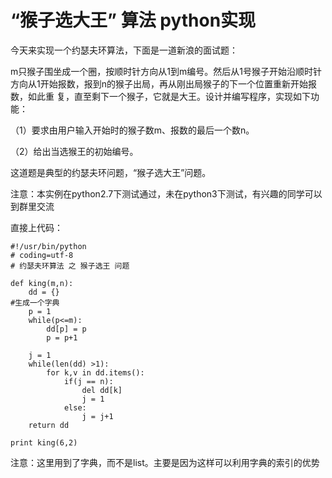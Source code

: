 # “猴子选大王” 算法 python实现

今天来实现一个约瑟夫环算法，下面是一道新浪的面试题：

m只猴子围坐成一个圈，按顺时针方向从1到m编号。然后从1号猴子开始沿顺时针方向从1开始报数，报到n的猴子出局，再从刚出局猴子的下一个位置重新开始报数，如此重
复，直至剩下一个猴子，它就是大王。设计并编写程序，实现如下功能：

（1）要求由用户输入开始时的猴子数m、报数的最后一个数n。

（2）给出当选猴王的初始编号。

  

这道题是典型的约瑟夫环问题，“猴子选大王”问题。

注意：本实例在python2.7下测试通过，未在python3下测试，有兴趣的同学可以到群里交流

直接上代码：

    
    
    #!/usr/bin/python
    # coding=utf-8
    # 约瑟夫环算法 之 猴子选王 问题
     
    def king(m,n):
        dd = {}
    #生成一个字典
        p = 1
        while(p<=m):
            dd[p] = p
            p = p+1
             
        j = 1
        while(len(dd) >1):
            for k,v in dd.items():
                if(j == n):
                    del dd[k]
                    j = 1
                else:
                    j = j+1
        return dd
     
    print king(6,2)

注意：这里用到了字典，而不是list。主要是因为这样可以利用字典的索引的优势

  

